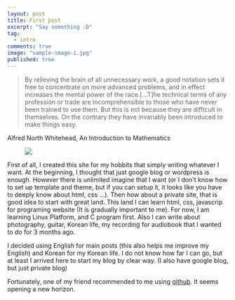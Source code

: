 ```yaml
---
layout: post
title: First post
excerpt: "Say something :D"
tag: 
  - intro
comments: true
image: "sample-image-1.jpg"
published: true
---
```


> By relieving the brain of all unnecessary work, a good notation sets it free to concentrate on more advanced problems, and in effect increases the mental power of the race.[...T]he  technical terms of any profession or trade are incomprehensible  to  those  who  have  never  been  trained to use them. But this is not because they are difficult in themselves. On the contrary they have invariably been introduced to make things easy.

<figcaption>Alfred North Whitehead,  An Introduction to Mathematics</figcaption>

<figure>
	<a href="https://www.flickr.com/photos/shutterjack/23038494906"><img src="http://assets.weddingwire.com/images/vendors/blogs/blog1.jpg"></a>
	
</figure>

First of all, I created this site for my hobbits that simply writing whatever I want. At the beginning, I thought that just google blog or wordpress is enough. However there is unlimited imagine that I want (or I don't know how to set up template and theme, but if you can setup it, it looks like you have to deeply know about html, css ...). Then how about a private site, that is good idea to start with great land. This land I can learn html, css, javascrip for programing website (It is gradually important to me). For now, I am learning Linux Platform, and C program first. Also I can write about photography, guitar, Korean life, my recording for audiobook that I wanted to do for 3 months ago. 


I decided using English for main posts (this also helps me improve my English) and Korean for my Korean life. I do not know how far I can go, but at least I arrived here to start my blog by clear way. (I also have google blog, but just private blog)


Fortunately, one of my friend recommended to me using [github](www.github.com). It seems opening a new horizon.

